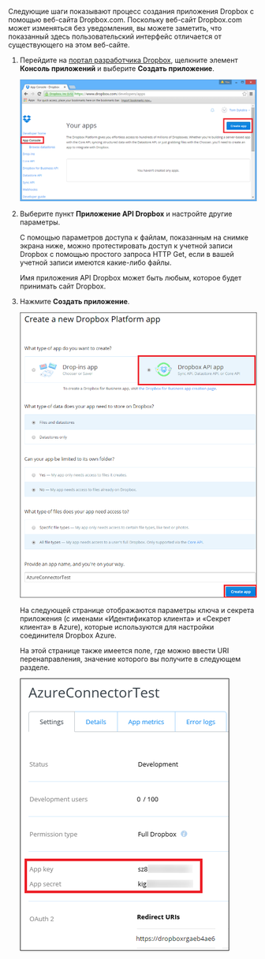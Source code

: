 Следующие шаги показывают процесс создания приложения Dropbox с помощью веб-сайта Dropbox.com. Поскольку веб-сайт Dropbox.com может изменяться без уведомления, вы можете заметить, что показанный здесь пользовательский интерфейс отличается от существующего на этом веб-сайте.

1. Перейдите на [портал разработчика Dropbox](https://www.dropbox.com/developers/apps), щелкните элемент **Консоль приложений** и выберите **Создать приложение**.

	![Создание приложения Dropbox](./media/app-service-api-create-dropbox-app/dbappcreate.png)

2. Выберите пункт **Приложение API Dropbox** и настройте другие параметры.
 
	С помощью параметров доступа к файлам, показанным на снимке экрана ниже, можно протестировать доступ к учетной записи Dropbox с помощью простого запроса HTTP Get, если в вашей учетной записи имеются какие-либо файлы.

	Имя приложения API Dropbox может быть любым, которое будет принимать сайт Dropbox.

3. Нажмите **Создать приложение**.

	![Создание приложения Dropbox](./media/app-service-api-create-dropbox-app/dbapiapp.png)

	На следующей странице отображаются параметры ключа и секрета приложения (с именами «Идентификатор клиента» и «Секрет клиента» в Azure), которые используются для настройки соединителя Dropbox Azure.

	На этой странице также имеется поле, где можно ввести URI перенаправления, значение которого вы получите в следующем разделе.

	![Создание приложения Dropbox](./media/app-service-api-create-dropbox-app/dbappsettings.png)

<!---HONumber=July15_HO3-->